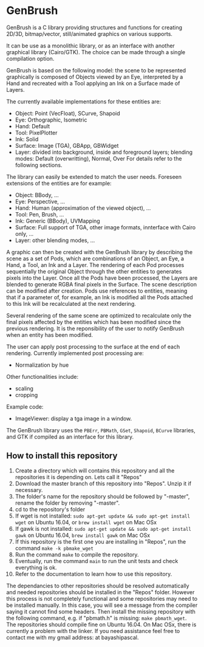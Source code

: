 # GenBrush

GenBrush is a C library providing structures and functions for creating 2D/3D, bitmap/vector, still/animated graphics on various supports.

It can be use as a monolithic library, or as an interface with another graphical library (Cairo/GTK). The choice can be made through a single compilation option.

GenBrush is based on the following model: the scene to be represented graphically is composed of Objects viewed by an Eye, interpreted by a Hand and recreated with a Tool applying an Ink on a Surface made of Layers.

The currently available implementations for these entities are:
* Object: Point (VecFloat), SCurve, Shapoid
* Eye: Orthographic, Isometric
* Hand: Default
* Tool: PixelPlotter
* Ink: Solid
* Surface: Image (TGA), GBApp, GBWidget
* Layer: divided into background, inside and foreground layers; blending modes: Default (overwritting), Normal, Over
For details refer to the following sections.

The library can easily be extended to match the user needs. Foreseen extensions of the entities are for example:
* Object: BBody, ...
* Eye: Perspective, ...
* Hand: Human (approximation of the viewed object), ...
* Tool: Pen, Brush, ...
* Ink: Generic (BBody), UVMapping
* Surface: Full support of TGA, other image formats, innterface with Cairo only, ...
* Layer: other blending modes, ...

A graphic can then be created with the GenBrush library by describing the scene as a set of Pods, which are combinations of an Object, an Eye, a Hand, a Tool, an Ink and a Layer. The rendering of each Pod processes sequentially the original Object through the other entities to generates pixels into the Layer. Once all the Pods have been processed, the Layers are blended to generate RGBA final pixels in the Surface. The scene description can be modified after creation. Pods use references to entities, meaning that if a parameter of, for example, an Ink is modified all the Pods attached to this Ink will be recalculated at the next rendering.

Several rendering of the same scene are optimized to recalculate only the final pixels affected by the entities which has been modified since the previous rendering. It is the reponsibility of the user to notify GenBrush when an entity has been modified.

The user can apply post processing to the surface at the end of each rendering. Currently implemented post processing are:
* Normalization by hue

Other functionalities include:
* scaling
* cropping

Example code:
* ImageViewer: display a tga image in a window.

The GenBrush library uses the ```PBErr```, ```PBMath```, ```GSet```, ```Shapoid```, ```BCurve``` libraries, and GTK if compiled as an interface for this library.

## How to install this repository
1) Create a directory which will contains this repository and all the repositories it is depending on. Lets call it "Repos"
2) Download the master branch of this repository into "Repos". Unzip it if necessary.
3) The folder's name for the repository should be followed by "-master", rename the folder by removing "-master".
4) cd to the repository's folder
5) If wget is not installed: ```sudo apt-get update && sudo apt-get install wget``` on Ubuntu 16.04, or ```brew install wget``` on Mac OSx
6) If gawk is not installed: ```sudo apt-get update && sudo apt-get install gawk```  on Ubuntu 16.04, ```brew install gawk``` on Mac OSx
7) If this repository is the first one you are installing in "Repos", run the command ```make -k pbmake_wget```
8) Run the command ```make``` to compile the repository. 
9) Eventually, run the command ```main``` to run the unit tests and check everything is ok.
10) Refer to the documentation to learn how to use this repository.

The dependancies to other repositories should be resolved automatically and needed repositories should be installed in the "Repos" folder. However this process is not completely functional and some repositories may need to be installed manually. In this case, you will see a message from the compiler saying it cannot find some headers. Then install the missing repository with the following command, e.g. if "pbmath.h" is missing: ```make pbmath_wget```. The repositories should compile fine on Ubuntu 16.04. On Mac OSx, there is currently a problem with the linker.
If you need assistance feel free to contact me with my gmail address: at bayashipascal.
